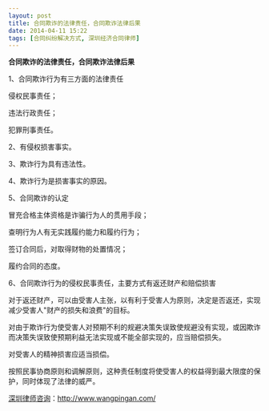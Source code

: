 ```yaml
---
layout: post
title: 合同欺诈的法律责任，合同欺诈法律后果
date: 2014-04-11 15:22
tags: [合同纠纷解决方式, 深圳经济合同律师]
---
```

<strong>合同欺诈的法律责任，合同欺诈法律后果</strong>

1、合同欺诈行为有三方面的法律责任

侵权民事责任；

违法行政责任；

犯罪刑事责任。

2、有侵权损害事实。

3、欺诈行为具有违法性。

4、欺诈行为是损害事实的原因。

5、合同欺诈的认定

冒充合格主体资格是诈骗行为人的贯用手段；

查明行为人有无实践履约能力和履约行为；

签订合同后，对取得财物的处置情况；

履约合同的态度。

6、合同欺诈行为的侵权民事责任，主要方式有返还财产和赔偿损害

对于返还财产，可以由受害人主张，以有利于受害人为原则，决定是否返还，实现减少受害人"财产的损失和浪费"的目标。

对由于欺诈行为使受害人对预期不利的规避决策失误致使规避没有实现，或因欺诈而决策失误致使预期利益无法实现或不能全部实现的，应当赔偿损失。

对受害人的精神损害应适当损偿。

按照民事协商原则和调解原则，这种责任制度将使受害人的权益得到最大限度的保护，同时体现了法律的威严。

<a href="http://www.wangpingan.com/">深圳律师咨询</a>：<a href="http://www.wangpingan.com/">http://www.wangpingan.com/</a>

